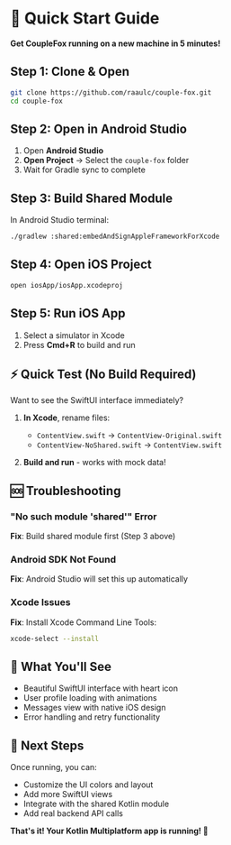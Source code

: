 # 🚀 Quick Start Guide

**Get CoupleFox running on a new machine in 5 minutes!**

## Step 1: Clone & Open
```bash
git clone https://github.com/raaulc/couple-fox.git
cd couple-fox
```

## Step 2: Open in Android Studio
1. Open **Android Studio**
2. **Open Project** → Select the `couple-fox` folder
3. Wait for Gradle sync to complete

## Step 3: Build Shared Module
In Android Studio terminal:
```bash
./gradlew :shared:embedAndSignAppleFrameworkForXcode
```

## Step 4: Open iOS Project
```bash
open iosApp/iosApp.xcodeproj
```

## Step 5: Run iOS App
1. Select a simulator in Xcode
2. Press **Cmd+R** to build and run

## ⚡ Quick Test (No Build Required)

Want to see the SwiftUI interface immediately?

1. **In Xcode**, rename files:
   - `ContentView.swift` → `ContentView-Original.swift`
   - `ContentView-NoShared.swift` → `ContentView.swift`

2. **Build and run** - works with mock data!

## 🆘 Troubleshooting

### "No such module 'shared'" Error
**Fix**: Build shared module first (Step 3 above)

### Android SDK Not Found
**Fix**: Android Studio will set this up automatically

### Xcode Issues
**Fix**: Install Xcode Command Line Tools:
```bash
xcode-select --install
```

## 📱 What You'll See

- Beautiful SwiftUI interface with heart icon
- User profile loading with animations
- Messages view with native iOS design
- Error handling and retry functionality

## 🎯 Next Steps

Once running, you can:
- Customize the UI colors and layout
- Add more SwiftUI views
- Integrate with the shared Kotlin module
- Add real backend API calls

**That's it! Your Kotlin Multiplatform app is running! 🎉**
